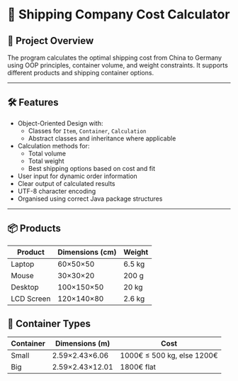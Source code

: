 # 🚢 Shipping Company Cost Calculator

## 📘 Project Overview

The program calculates the optimal shipping cost from China to Germany using OOP principles, container volume, and weight constraints. It supports different products and shipping container options.

---

## 🛠️ Features

- Object-Oriented Design with:
  - Classes for `Item`, `Container`, `Calculation`
  - Abstract classes and inheritance where applicable
- Calculation methods for:
  - Total volume
  - Total weight
  - Best shipping options based on cost and fit
- User input for dynamic order information
- Clear output of calculated results
- UTF-8 character encoding
- Organised using correct Java package structures

---

## 📦 Products

| Product      | Dimensions (cm) | Weight       |
| ------------ | --------------- | ------------ |
| Laptop       | 60×50×50        | 6.5 kg       |
| Mouse        | 30×30×20        | 200 g        |
| Desktop      | 100×150×50      | 20 kg        |
| LCD Screen   | 120×140×80      | 2.6 kg       |

## 🚚 Container Types

| Container    | Dimensions (m)       | Cost                     |
| ------------ | -------------------- | ----------------------- |
| Small        | 2.59×2.43×6.06       | 1000€ ≤ 500 kg, else 1200€ |
| Big          | 2.59×2.43×12.01      | 1800€ flat              |



